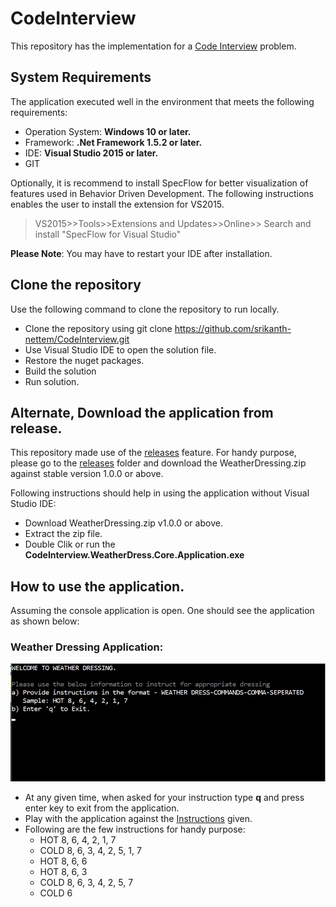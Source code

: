 # CodeInterview
This repository has the implementation for a [Code Interview](https://github.com/srikanth-nettem/CodeInterview/blob/master/Exercise.pdf) problem.

## System Requirements
The application executed well in the environment that meets the following requirements:
* Operation System: **Windows 10 or later.**
* Framework: **.Net Framework 1.5.2 or later.**
* IDE: **Visual Studio 2015 or later.**
* GIT

Optionally, it is recommend to install SpecFlow for better visualization of features used in Behavior Driven Development. 
The following instructions enables the user to install the extension for VS2015.
> VS2015>>Tools>>Extensions and Updates>>Online>> Search and install "SpecFlow for Visual Studio"

**Please Note**: You may have to restart your IDE after installation.

## Clone the repository
Use the following command to clone the repository to run locally.
* Clone the repository using git clone https://github.com/srikanth-nettem/CodeInterview.git
* Use Visual Studio IDE to open the solution file.
* Restore the nuget packages.
* Build the solution
* Run solution.

## Alternate, Download the application from release.
This repository made use of the [releases](https://github.com/srikanth-nettem/CodeInterview/releases) feature. 
For handy purpose, please go to the [releases](https://github.com/srikanth-nettem/CodeInterview/releases) folder and download the WeatherDressing.zip against stable version 1.0.0 or above.

Following instructions should help in using the application without Visual Studio IDE:
* Download WeatherDressing.zip v1.0.0 or above.
* Extract the zip file.
* Double Clik or run the **CodeInterview.WeatherDress.Core.Application.exe**

## How to use the application.
Assuming the console application is open. One should see the application as shown below:
### Weather Dressing Application:
![Weather Dressing Application](https://github.com/srikanth-nettem/CodeInterview/blob/master/WeatherDressingApplication.jpg "Weather Dressing Application")

* At any given time, when asked for your instruction type **q** and press enter key to exit from the application.
* Play with the application against the [Instructions](https://github.com/srikanth-nettem/CodeInterview/blob/master/Exercise.pdf) given.
* Following are the few instructions for handy purpose:
  * HOT 8, 6, 4, 2, 1, 7
  * COLD 8, 6, 3, 4, 2, 5, 1, 7
  * HOT 8, 6, 6
  * HOT 8, 6, 3
  * COLD 8, 6, 3, 4, 2, 5, 7
  * COLD 6